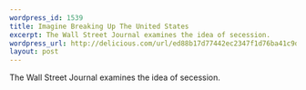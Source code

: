 ```yaml
--- 
wordpress_id: 1539
title: Imagine Breaking Up The United States
excerpt: The Wall Street Journal examines the idea of secession.
wordpress_url: http://delicious.com/url/ed88b17d77442ec2347f1d76ba41c9dd#jeremy6d
layout: post
---
```

The Wall Street Journal examines the idea of secession.
